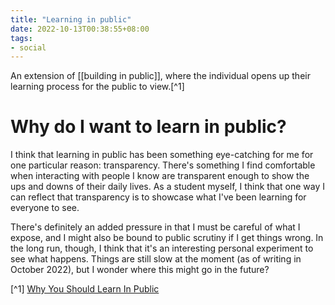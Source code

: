 ```yaml
---
title: "Learning in public"
date: 2022-10-13T00:38:55+08:00
tags:
- social
---
```


An extension of [[building in public]], where the individual opens up their learning process for the public to view.[^1]

# Why do I want to learn in public?

I think that learning in public has been something eye-catching for me for one particular reason: transparency. There's something I find comfortable when interacting with people I know are transparent enough to show the ups and downs of their daily lives. As a student myself, I think that one way I can reflect that transparency is to showcase what I've been learning for everyone to see.

There's definitely an added pressure in that I must be careful of what I expose, and I might also be bound to public scrutiny if I get things wrong. In the long run, though, I think that it's an interesting personal experiment to see what happens. Things are still slow at the moment (as of writing in October 2022), but I wonder where this might go in the future?

[^1] [Why You Should Learn In Public](https://medium.com/my-learning-journal/why-you-should-learn-in-public-4fd3a6239549)